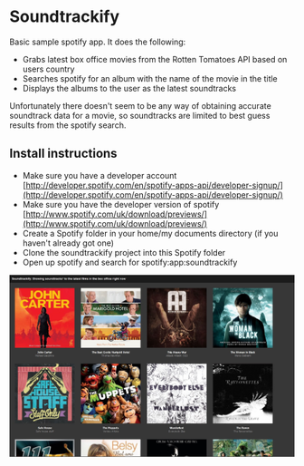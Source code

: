 Soundtrackify
==============

Basic sample spotify app. It does the following:

- Grabs latest box office movies from the Rotten Tomatoes API based on users country
- Searches spotify for an album with the name of the movie in the title
- Displays the albums to the user as the latest soundtracks

Unfortunately there doesn't seem to be any way of obtaining accurate soundtrack data for a movie, so soundtracks are
limited to best guess results from the spotify search.

Install instructions
--------------------

- Make sure you have a developer account [http://developer.spotify.com/en/spotify-apps-api/developer-signup/](http://developer.spotify.com/en/spotify-apps-api/developer-signup/)
- Make sure you have the developer version of spotify [http://www.spotify.com/uk/download/previews/](http://www.spotify.com/uk/download/previews/)
- Create a Spotify folder in your home/my documents directory (if you haven't already got one)
- Clone the soundtrackify project into this Spotify folder
- Open up spotify and search for spotify:app:soundtrackify

![Screnshot screenshot](screenshot.jpg "Soundtrackify")